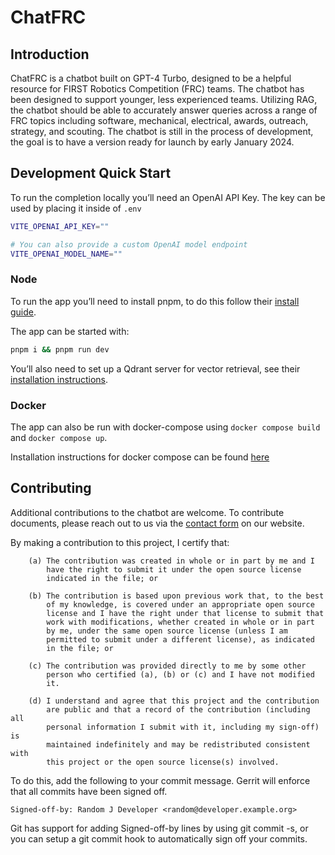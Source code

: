 # ChatFRC

## Introduction

ChatFRC is a chatbot built on GPT-4 Turbo, designed to be a helpful resource for FIRST Robotics Competition (FRC) teams. The chatbot has been designed to support younger, less experienced teams. Utilizing RAG, the chatbot should be able to accurately answer queries across a range of FRC topics including software, mechanical, electrical, awards, outreach, strategy, and scouting. The chatbot is still in the process of development, the goal is to have a version ready for launch by early January 2024.

## Development Quick Start

To run the completion locally you’ll need an OpenAI API Key. The key can be used by placing it inside of `.env`

```bash
VITE_OPENAI_API_KEY=""

# You can also provide a custom OpenAI model endpoint
VITE_OPENAI_MODEL_NAME=""
```

### Node

To run the app you’ll need to install pnpm, to do this follow their [install guide](https://pnpm.io/installation).

The app can be started with:

```bash
pnpm i && pnpm run dev
```

You’ll also need to set up a Qdrant server for vector retrieval, see their [installation instructions](https://qdrant.tech/documentation/guides/installation/).

### Docker

The app can also be run with docker-compose using `docker compose build` and `docker compose up`.

Installation instructions for docker compose can be found [here](https://docs.docker.com/compose/install/)

## Contributing

Additional contributions to the chatbot are welcome. To contribute documents, please reach out to us via the [contact form](https://www.frc971.org/contact) on our website.

By making a contribution to this project, I certify that:

```
    (a) The contribution was created in whole or in part by me and I
        have the right to submit it under the open source license
        indicated in the file; or

    (b) The contribution is based upon previous work that, to the best
        of my knowledge, is covered under an appropriate open source
        license and I have the right under that license to submit that
        work with modifications, whether created in whole or in part
        by me, under the same open source license (unless I am
        permitted to submit under a different license), as indicated
        in the file; or

    (c) The contribution was provided directly to me by some other
        person who certified (a), (b) or (c) and I have not modified
        it.

    (d) I understand and agree that this project and the contribution
        are public and that a record of the contribution (including all
        personal information I submit with it, including my sign-off) is
        maintained indefinitely and may be redistributed consistent with
        this project or the open source license(s) involved.
```

To do this, add the following to your commit message. Gerrit will enforce that all commits have been signed off.

```
Signed-off-by: Random J Developer <random@developer.example.org>
```

Git has support for adding Signed-off-by lines by using git commit -s, or you can setup a git commit hook to automatically sign off your commits.
